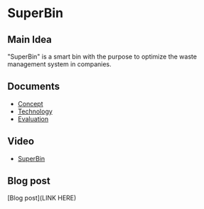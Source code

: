 # SuperBin

## Main Idea

"SuperBin" is a smart bin with the purpose to optimize the waste management system in companies.

## Documents

- [Concept]()
- [Technology]()
- [Evaluation]()


## Video
- [SuperBin]()

## Blog post

[Blog post](LINK HERE)
